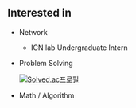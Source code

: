 ## Interested in
- Network  
  - ICN lab Undergraduate Intern
- Problem Solving  
     
   [![Solved.ac프로필](http://mazassumnida.wtf/api/v2/generate_badge?boj=lifedev)](https://solved.ac/lifedev)
     
- Math / Algorithm
